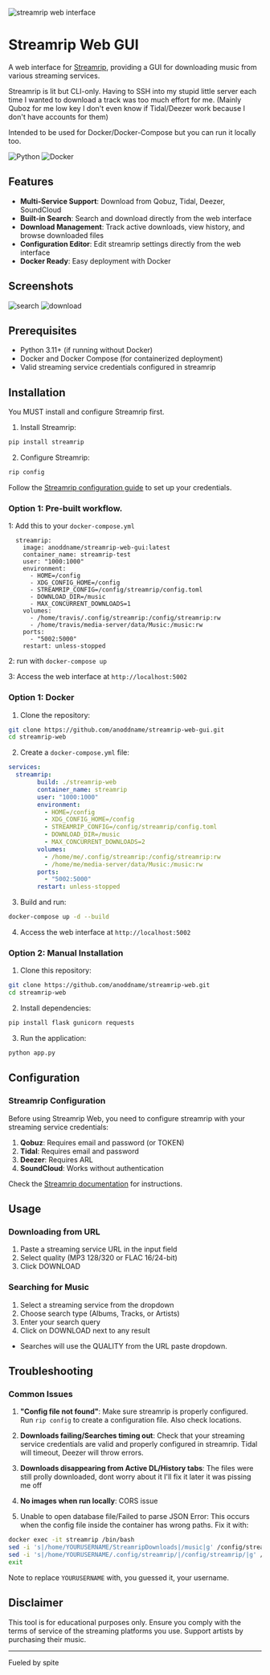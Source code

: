 ![streamrip web interface](https://github.com/AnOddName/streamrip-web-gui/blob/main/demo/home_screen.png?raw=true)

# Streamrip Web GUI

A web interface for [Streamrip](https://github.com/nathom/streamrip), providing a GUI for downloading music from various streaming services. 

Streamrip is lit but CLI-only. Having to SSH into my stupid little server each time I wanted to download a track was too much effort for me. 
(Mainly Quboz for me low key I don't even know if Tidal/Deezer work because I don't have accounts for them)

Intended to be used for Docker/Docker-Compose but you can run it locally too.

![Python](https://img.shields.io/badge/python-3.11-blue.svg)
![Docker](https://img.shields.io/badge/docker-ready-green.svg)

## Features

- **Multi-Service Support**: Download from Qobuz, Tidal, Deezer, SoundCloud
- **Built-in Search**: Search and download directly from the web interface
- **Download Management**: Track active downloads, view history, and browse downloaded files
- **Configuration Editor**: Edit streamrip settings directly from the web interface
- **Docker Ready**: Easy deployment with Docker

## Screenshots

![search](https://github.com/AnOddName/streamrip-web-gui/blob/main/demo/search.png?raw=true)
![download](https://github.com/AnOddName/streamrip-web-gui/blob/main/demo/active_dl.png?raw=true)

## Prerequisites

- Python 3.11+ (if running without Docker)
- Docker and Docker Compose (for containerized deployment)
- Valid streaming service credentials configured in streamrip

## Installation

You MUST install and configure Streamrip first.

1. Install Streamrip:
```bash
pip install streamrip
```

2. Configure Streamrip:
```bash
rip config
```
Follow the [Streamrip configuration guide](https://github.com/nathom/streamrip/wiki/Configuration) to set up your credentials.

### Option 1: Pre-built workflow. 
1: Add this to your `docker-compose.yml`

```
  streamrip:
    image: anoddname/streamrip-web-gui:latest 
    container_name: streamrip-test
    user: "1000:1000"
    environment:
      - HOME=/config
      - XDG_CONFIG_HOME=/config
      - STREAMRIP_CONFIG=/config/streamrip/config.toml
      - DOWNLOAD_DIR=/music
      - MAX_CONCURRENT_DOWNLOADS=1
    volumes:
      - /home/travis/.config/streamrip:/config/streamrip:rw
      - /home/travis/media-server/data/Music:/music:rw
    ports:
      - "5002:5000"
    restart: unless-stopped
```

2: run with `docker-compose up`

3: Access the web interface at `http://localhost:5002`

### Option 1: Docker

1. Clone the repository:
```bash
git clone https://github.com/anoddname/streamrip-web-gui.git
cd streamrip-web
```

2. Create a `docker-compose.yml` file:
```yaml
services:    
  streamrip:
        build: ./streamrip-web
        container_name: streamrip
        user: "1000:1000" 
        environment:
          - HOME=/config
          - XDG_CONFIG_HOME=/config
          - STREAMRIP_CONFIG=/config/streamrip/config.toml
          - DOWNLOAD_DIR=/music
          - MAX_CONCURRENT_DOWNLOADS=2
        volumes:
          - /home/me/.config/streamrip:/config/streamrip:rw
          - /home/me/media-server/data/Music:/music:rw
        ports:
          - "5002:5000"
        restart: unless-stopped
```

3. Build and run:
```bash
docker-compose up -d --build
```

4. Access the web interface at `http://localhost:5002`

### Option 2: Manual Installation

1. Clone this repository:
```bash
git clone https://github.com/anoddname/streamrip-web.git
cd streamrip-web
```

2. Install dependencies:
```bash
pip install flask gunicorn requests
```

3. Run the application:
```bash
python app.py
```

## Configuration

### Streamrip Configuration

Before using Streamrip Web, you need to configure streamrip with your streaming service credentials:

1. **Qobuz**: Requires email and password (or TOKEN)
2. **Tidal**: Requires email and password  
3. **Deezer**: Requires ARL
4. **SoundCloud**: Works without authentication

Check the [Streamrip documentation](https://github.com/nathom/streamrip/wiki) for instructions.

## Usage

### Downloading from URL

1. Paste a streaming service URL in the input field
2. Select quality (MP3 128/320 or FLAC 16/24-bit)
3. Click DOWNLOAD

### Searching for Music

1. Select a streaming service from the dropdown
2. Choose search type (Albums, Tracks, or Artists)
3. Enter your search query
4. Click on DOWNLOAD next to any result

- Searches will use the QUALITY from the URL paste dropdown.

## Troubleshooting

### Common Issues

1. **"Config file not found"**: Make sure streamrip is properly configured. Run `rip config` to create a configuration file. Also check locations.

2. **Downloads failing/Searches timing out**: Check that your streaming service credentials are valid and properly configured in streamrip. Tidal will timeout, Deezer will throw errors.

3. **Downloads disappearing from Active DL/History tabs**:  The files were still prolly downloaded, dont worry about it I'll fix it later it was pissing me off

4. **No images when run locally**: CORS issue

5. Unable to open database file/Failed to parse JSON Error: This occurs when the config file inside the container has wrong paths. Fix it with:
```bash
docker exec -it streamrip /bin/bash
sed -i 's|/home/YOURUSERNAME/StreamripDownloads|/music|g' /config/streamrip/config.toml
sed -i 's|/home/YOURUSERNAME/.config/streamrip/|/config/streamrip/|g' /config/streamrip/config.toml
exit
```
  Note to replace `YOURUSERNAME` with, you guessed it, your username.


## Disclaimer

This tool is for educational purposes only. Ensure you comply with the terms of service of the streaming platforms you use. Support artists by purchasing their music.

---


Fueled by spite




